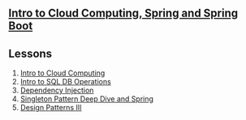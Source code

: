 ## <b><u>Intro to Cloud Computing, Spring and Spring Boot</u></b>


## Lessons

1. [Intro to Cloud Computing](https://github.com/floreo-labs/Java-Core-Curriculum/tree/master/lessons/intro-to-cloud)
2. [Intro to SQL DB Operations](https://github.com/floreo-labs/Java-Core-Curriculum/tree/master/lessons/sql)
3. [Dependency Injection](https://github.com/floreo-labs/Java-Core-Curriculum/tree/master/lessons/di)
4. [Singleton Pattern Deep Dive and Spring ](https://github.com/floreo-labs/Java-Core-Curriculum/tree/master/lessons/singleton-spring-intro)
5. [Design Patterns III]()